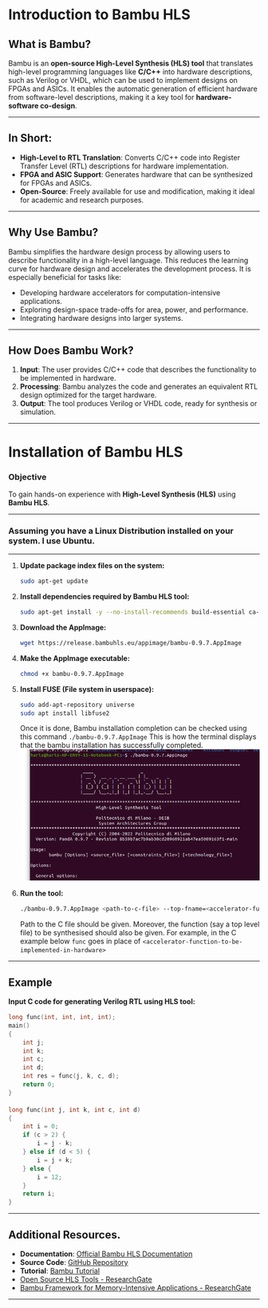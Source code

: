 # Introduction to Bambu HLS

## What is Bambu?

Bambu is an **open-source High-Level Synthesis (HLS) tool** that translates high-level programming languages like **C/C++** into hardware descriptions, such as Verilog or VHDL, which can be used to implement designs on FPGAs and ASICs. It enables the automatic generation of efficient hardware from software-level descriptions, making it a key tool for **hardware-software co-design**.

---

## In Short:

- **High-Level to RTL Translation**: Converts C/C++ code into Register Transfer Level (RTL) descriptions for hardware implementation.
- **FPGA and ASIC Support**: Generates hardware that can be synthesized for FPGAs and ASICs.
- **Open-Source**: Freely available for use and modification, making it ideal for academic and research purposes.

---

## Why Use Bambu?

Bambu simplifies the hardware design process by allowing users to describe functionality in a high-level language. This reduces the learning curve for hardware design and accelerates the development process. It is especially beneficial for tasks like:

- Developing hardware accelerators for computation-intensive applications.
- Exploring design-space trade-offs for area, power, and performance.
- Integrating hardware designs into larger systems.

---

## How Does Bambu Work?

1. **Input**: The user provides C/C++ code that describes the functionality to be implemented in hardware.
2. **Processing**: Bambu analyzes the code and generates an equivalent RTL design optimized for the target hardware.
3. **Output**: The tool produces Verilog or VHDL code, ready for synthesis or simulation.

---


# Installation of Bambu HLS

### Objective
To gain hands-on experience with **High-Level Synthesis (HLS)** using **Bambu HLS**.

---
### Assuming you have a Linux Distribution installed on your system. I use Ubuntu.
--- 

1. **Update package index files on the system:**
   ```bash
   sudo apt-get update
   ```

2. **Install dependencies required by Bambu HLS tool:**
   ```bash
   sudo apt-get install -y --no-install-recommends build-essential ca-certificates gcc-multilib git iverilog verilator wget
   ```

3. **Download the AppImage:**
   ```bash
   wget https://release.bambuhls.eu/appimage/bambu-0.9.7.AppImage
   ```

4. **Make the AppImage executable:**
   ```bash
   chmod +x bambu-0.9.7.AppImage
   ```

5. **Install FUSE (File system in userspace):**
   ```bash
   sudo add-apt-repository universe
   sudo apt install libfuse2
   ```
   Once it is done, Bambu installation completion can be checked using this command ```./bambu-0.9.7.AppImage```
   This is how the terminal displays that the bambu installation has successfully completed.
   ![bambu](https://github.com/iamhrsp/RTL-to-GDS-VLSI-Design-Flow/blob/main/Bambu/Screenshot%20from%202025-02-03%2014-21-33.png)

7. **Run the tool:**
   ```bash
   ./bambu-0.9.7.AppImage <path-to-c-file> --top-fname=<accelerator-function-to-be-implemented-in-hardware>
   ```
   Path to the C file should be given. Moreover, the function (say a top level file) to be synthesised should also be given. For example, in the C example below ```func``` goes in place of ```<accelerator-function-to-be-implemented-in-hardware>```
---

## Example
**Input C code for generating Verilog RTL using HLS tool:**

```c
long func(int, int, int, int);
main()
{
    int j;
    int k;
    int c;
    int d;
    int res = func(j, k, c, d);
    return 0;
}

long func(int j, int k, int c, int d)
{
    int i = 0;
    if (c > 2) {
        i = j - k;
    } else if (d < 5) {
        i = j + k;
    } else {
        i = 12;
    }
    return i;
}
```

---

## Additional Resources.

- **Documentation**: [Official Bambu HLS Documentation](https://panda.dei.polimi.it/?page_id=81)
- **Source Code**: [GitHub Repository](https://github.com/ferrandi/PandA-bambu)
- **Tutorial**: [Bambu Tutorial](https://panda.dei.polimi.it/?page_id=555)
- [Open Source HLS Tools - ResearchGate](https://www.researchgate.net/publication/315383441_Open_Source_HLS_Tools_A_stepping_stone_for_modern_Electronic_CAD)
- [Bambu Framework for Memory-Intensive Applications - ResearchGate](https://www.researchgate.net/publication/261299590_Bambu_A_modular_framework_for_the_high_level_synthesis_of_memory-intensive_applications)

---

